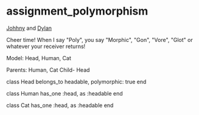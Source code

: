 assignment_polymorphism
=======================
[Johhny](https://github.com/jsteenb2) and [Dylan](https://github.com/lynchd2)

Cheer time! When I say "Poly", you say "Morphic", "Gon", "Vore", "Glot" or whatever your receiver returns!


Model: Head, Human, Cat

Parents: Human, Cat
Child- Head

class Head
  belongs_to headable, polymorphic: true
end

class Human
  has_one :head, as :headable
end

class Cat
  has_one :head, as :headable
end